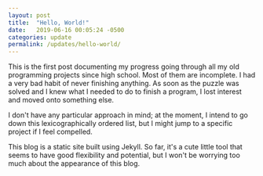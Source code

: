 ```yaml
---
layout: post
title:  "Hello, World!"
date:   2019-06-16 00:05:24 -0500
categories: update
permalink: /updates/hello-world/
---
```


This is the first post documenting my progress going through all my old
programming projects since high school. Most of them are incomplete. I had a
very bad habit of never finishing anything. As soon as the puzzle was solved and
I knew what I needed to do to finish a program, I lost interest and moved onto
something else.

I don't have any particular approach in mind; at the moment, I intend to go down
this lexicographically ordered list, but I might jump to a specific project if
I feel compelled.

This blog is a static site built using Jekyll. So far, it's a cute little tool
that seems to have good flexibility and potential, but I won't be worrying too
much about the appearance of this blog.
